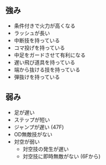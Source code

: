 ## 強み

- 条件付きで火力が高くなる
- ラッシュが長い
- 中断技を持っている
- コマ投げを持っている
- 中足をガードさせて有利になる
- 遅い飛び道具を持っている
- 端から抜ける技を持っている
- 弾抜けを持っている

## 弱み

- 足が遅い
- ステップが短い
- ジャンプが遅い (47F)
- OD無敵技がない
- 対空が弱い
  - 対空技の発生が遅い
  - 対空技に即時無敵がない (6Fから)
